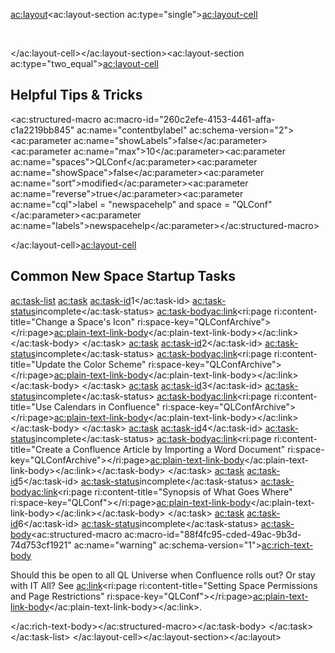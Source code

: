 <ac:layout><ac:layout-section ac:type="single"><ac:layout-cell><p>&nbsp;</p></ac:layout-cell></ac:layout-section><ac:layout-section ac:type="two_equal"><ac:layout-cell><h2>Helpful Tips &amp; Tricks</h2><p><ac:structured-macro ac:macro-id="260c2efe-4153-4461-affa-c1a2219bb845" ac:name="contentbylabel" ac:schema-version="2"><ac:parameter ac:name="showLabels">false</ac:parameter><ac:parameter ac:name="max">10</ac:parameter><ac:parameter ac:name="spaces">QLConf</ac:parameter><ac:parameter ac:name="showSpace">false</ac:parameter><ac:parameter ac:name="sort">modified</ac:parameter><ac:parameter ac:name="reverse">true</ac:parameter><ac:parameter ac:name="cql">label = &quot;newspacehelp&quot; and space = &quot;QLConf&quot;</ac:parameter><ac:parameter ac:name="labels">newspacehelp</ac:parameter></ac:structured-macro></p></ac:layout-cell><ac:layout-cell><h2>Common New Space Startup Tasks</h2><ac:task-list>
<ac:task>
<ac:task-id>1</ac:task-id>
<ac:task-status>incomplete</ac:task-status>
<ac:task-body><ac:link><ri:page ri:content-title="Change a Space's Icon" ri:space-key="QLConfArchive"></ri:page><ac:plain-text-link-body><![CDATA[Change the space avatar/icon]]></ac:plain-text-link-body></ac:link></ac:task-body>
</ac:task>
<ac:task>
<ac:task-id>2</ac:task-id>
<ac:task-status>incomplete</ac:task-status>
<ac:task-body><ac:link><ri:page ri:content-title="Update the Color Scheme" ri:space-key="QLConfArchive"></ri:page><ac:plain-text-link-body><![CDATA[Update the space color scheme]]></ac:plain-text-link-body></ac:link></ac:task-body>
</ac:task>
<ac:task>
<ac:task-id>3</ac:task-id>
<ac:task-status>incomplete</ac:task-status>
<ac:task-body><ac:link><ri:page ri:content-title="Use Calendars in Confluence" ri:space-key="QLConfArchive"></ri:page><ac:plain-text-link-body><![CDATA[Create a Team or Project calendar]]></ac:plain-text-link-body></ac:link></ac:task-body>
</ac:task>
<ac:task>
<ac:task-id>4</ac:task-id>
<ac:task-status>incomplete</ac:task-status>
<ac:task-body><ac:link><ri:page ri:content-title="Create a Confluence Article by Importing a Word Document" ri:space-key="QLConfArchive"></ri:page><ac:plain-text-link-body><![CDATA[Create a new page from a Word file]]></ac:plain-text-link-body></ac:link></ac:task-body>
</ac:task>
<ac:task>
<ac:task-id>5</ac:task-id>
<ac:task-status>incomplete</ac:task-status>
<ac:task-body><ac:link><ri:page ri:content-title="Synopsis of What Goes Where" ri:space-key="QLConf"></ri:page><ac:plain-text-link-body><![CDATA[What content fits best on a Confluence space]]></ac:plain-text-link-body></ac:link></ac:task-body>
</ac:task>
<ac:task>
<ac:task-id>6</ac:task-id>
<ac:task-status>incomplete</ac:task-status>
<ac:task-body><ac:structured-macro ac:macro-id="88f4fc95-cded-49ac-9b3d-74d753cf1921" ac:name="warning" ac:schema-version="1"><ac:rich-text-body><p>Should this be open to all QL Universe when Confluence rolls out? Or stay with IT All? See <ac:link><ri:page ri:content-title="Setting Space Permissions and Page Restrictions" ri:space-key="QLConf"></ri:page><ac:plain-text-link-body><![CDATA[how to update space and page permissions]]></ac:plain-text-link-body></ac:link>.</p></ac:rich-text-body></ac:structured-macro></ac:task-body>
</ac:task>
</ac:task-list>
</ac:layout-cell></ac:layout-section></ac:layout>
